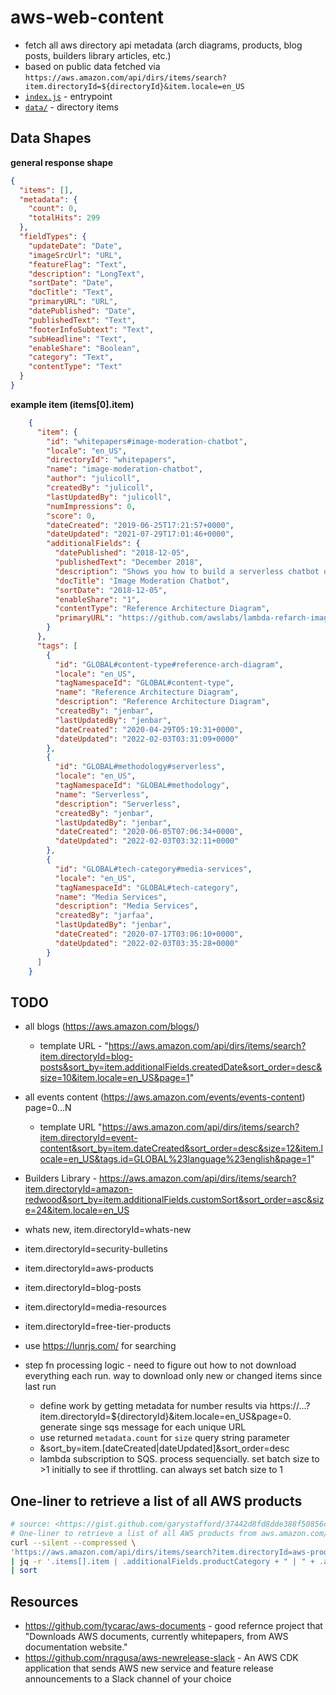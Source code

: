 # aws-web-content

* fetch all aws directory api metadata (arch diagrams, products, blog posts, builders library articles, etc.)
* based on public data fetched via `https://aws.amazon.com/api/dirs/items/search?item.directoryId=${directoryId}&item.locale=en_US`
* [`index.js`](index.js) - entrypoint
* [`data/`](data/) - directory items

## Data Shapes

**general response shape**

```json
{
  "items": [],
  "metadata": {
    "count": 0,
    "totalHits": 299
  },
  "fieldTypes": {
    "updateDate": "Date",
    "imageSrcUrl": "URL",
    "featureFlag": "Text",
    "description": "LongText",
    "sortDate": "Date",
    "docTitle": "Text",
    "primaryURL": "URL",
    "datePublished": "Date",
    "publishedText": "Text",
    "footerInfoSubtext": "Text",
    "subHeadline": "Text",
    "enableShare": "Boolean",
    "category": "Text",
    "contentType": "Text"
  }
}
```


**example item (items[0].item)**

```json
    {
      "item": {
        "id": "whitepapers#image-moderation-chatbot",
        "locale": "en_US",
        "directoryId": "whitepapers",
        "name": "image-moderation-chatbot",
        "author": "julicoll",
        "createdBy": "julicoll",
        "lastUpdatedBy": "julicoll",
        "numImpressions": 0,
        "score": 0,
        "dateCreated": "2019-06-25T17:21:57+0000",
        "dateUpdated": "2021-07-29T17:01:46+0000",
        "additionalFields": {
          "datePublished": "2018-12-05",
          "publishedText": "December 2018",
          "description": "Shows you how to build a serverless chatbot on AWS that monitors your chat channels and removes images containing suggestive or explicit content.<p><a href=\"https://github.com/awslabs/lambda-refarch-imagemoderationchatbot?did=wp_card&trk=wp_card\" target=\"_blank\" rel=\"noopener\">Code</a></p><p class=\"m-subheadline\">Media Services | Serverless</p>",
          "docTitle": "Image Moderation Chatbot",
          "sortDate": "2018-12-05",
          "enableShare": "1",
          "contentType": "Reference Architecture Diagram",
          "primaryURL": "https://github.com/awslabs/lambda-refarch-imagemoderationchatbot?did=wp_card&trk=wp_card"
        }
      },
      "tags": [
        {
          "id": "GLOBAL#content-type#reference-arch-diagram",
          "locale": "en_US",
          "tagNamespaceId": "GLOBAL#content-type",
          "name": "Reference Architecture Diagram",
          "description": "Reference Architecture Diagram",
          "createdBy": "jenbar",
          "lastUpdatedBy": "jenbar",
          "dateCreated": "2020-04-29T05:19:31+0000",
          "dateUpdated": "2022-02-03T03:31:09+0000"
        },
        {
          "id": "GLOBAL#methodology#serverless",
          "locale": "en_US",
          "tagNamespaceId": "GLOBAL#methodology",
          "name": "Serverless",
          "description": "Serverless",
          "createdBy": "jenbar",
          "lastUpdatedBy": "jenbar",
          "dateCreated": "2020-06-05T07:06:34+0000",
          "dateUpdated": "2022-02-03T03:32:11+0000"
        },
        {
          "id": "GLOBAL#tech-category#media-services",
          "locale": "en_US",
          "tagNamespaceId": "GLOBAL#tech-category",
          "name": "Media Services",
          "description": "Media Services",
          "createdBy": "jarfaa",
          "lastUpdatedBy": "jenbar",
          "dateCreated": "2020-07-17T03:06:10+0000",
          "dateUpdated": "2022-02-03T03:35:28+0000"
        }
      ]
    }
```

## TODO

* all blogs (<https://aws.amazon.com/blogs/>)
    * template URL - "https://aws.amazon.com/api/dirs/items/search?item.directoryId=blog-posts&sort_by=item.additionalFields.createdDate&sort_order=desc&size=10&item.locale=en_US&page=1"
* all events content (<https://aws.amazon.com/events/events-content>) page=0...N
    * template URL "https://aws.amazon.com/api/dirs/items/search?item.directoryId=event-content&sort_by=item.dateCreated&sort_order=desc&size=12&item.locale=en_US&tags.id=GLOBAL%23language%23english&page=1"
* Builders Library - https://aws.amazon.com/api/dirs/items/search?item.directoryId=amazon-redwood&sort_by=item.additionalFields.customSort&sort_order=asc&size=24&item.locale=en_US
* whats new, item.directoryId=whats-new
* item.directoryId=security-bulletins
* item.directoryId=aws-products
* item.directoryId=blog-posts
* item.directoryId=media-resources
* item.directoryId=free-tier-products

* use <https://lunrjs.com/> for searching
* step fn processing logic - need to figure out how to not download everything each run.  way to download only new or changed items since last run
    * define work by getting metadata for number results via https://...?item.directoryId=${directoryId}&item.locale=en_US&page=0.  generate singe sqs message for each unique URL
    * use returned `metadata.count` for `size` query string parameter
    * &sort_by=item.[dateCreated|dateUpdated]&sort_order=desc
    * lambda subscription to SQS.  process sequencially.  set batch size to >1 initially to see if throttling.  can always set batch size to 1

## One-liner to retrieve a list of all AWS products

```sh
# source: <https://gist.github.com/garystafford/37442d8fd8dde388f50856c6a2900b0d>
# One-liner to retrieve a list of all AWS products from aws.amazon.com/products sorted by product category (requires jq). Worked as of 2022-01-03. Page format tends to change a lot...
curl --silent --compressed \
'https://aws.amazon.com/api/dirs/items/search?item.directoryId=aws-products&sort_by=item.additionalFields.productCategory&sort_order=asc&size=500&item.locale=en_US' \
| jq -r '.items[].item | .additionalFields.productCategory + " | " + .additionalFields.productName' \
| sort
```


## Resources

* <https://github.com/tycarac/aws-documents> - good refernce project that "Downloads AWS documents, currently whitepapers, from AWS documentation website."
* <https://github.com/nragusa/aws-newrelease-slack> - An AWS CDK application that sends AWS new service and feature release announcements to a Slack channel of your choice
